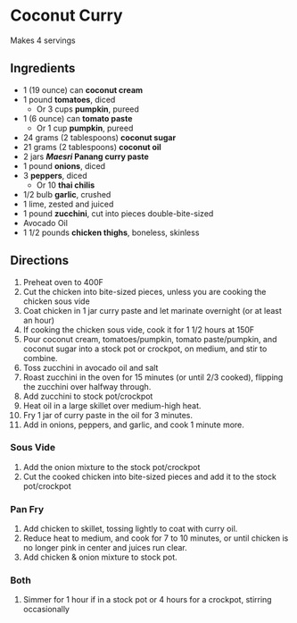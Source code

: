 # Coconut Curry

Makes 4 servings

## Ingredients

- 1 (19 ounce) can **coconut cream**
- 1 pound **tomatoes**, diced
    - Or 3 cups **pumpkin**, pureed
- 1 (6 ounce) can **tomato paste**
    - Or 1 cup **pumpkin**, pureed
- 24 grams (2 tablespoons) **coconut sugar**
- 21 grams (2 tablespoons) **coconut oil**
- 2 jars **_Maesri_ Panang curry paste**
- 1 pound **onions**, diced
- 3 **peppers**, diced
	- Or 10 **thai chilis**
- 1/2 bulb **garlic**, crushed
- 1 lime, zested and juiced
- 1 pound **zucchini**, cut into pieces double-bite-sized
- Avocado Oil
- 1 1/2 pounds **chicken thighs**, boneless, skinless

## Directions

1. Preheat oven to 400F
1. Cut the chicken into bite-sized pieces, unless you are cooking the chicken sous vide
1. Coat chicken in 1 jar curry paste and let marinate overnight (or at least an hour)
1. If cooking the chicken sous vide, cook it for 1 1/2 hours at 150F
1. Pour coconut cream, tomatoes/pumpkin, tomato paste/pumpkin, and coconut sugar into a stock pot or crockpot, on medium, and stir to combine.
1. Toss zucchini in avocado oil and salt
1. Roast zucchini in the oven for 15 minutes (or until 2/3 cooked), flipping the zucchini over halfway through.
1. Add zucchini to stock pot/crockpot
1. Heat oil in a large skillet over medium-high heat.
1. Fry 1 jar of  curry paste in the oil for 3 minutes.
1. Add in onions, peppers, and garlic, and cook 1 minute more.

### Sous Vide

1. Add the onion mixture to the stock pot/crockpot
1. Cut the cooked chicken into bite-sized pieces and add it to the stock pot/crockpot

### Pan Fry

1. Add chicken to skillet, tossing lightly to coat with curry oil.
1. Reduce heat to medium, and cook for 7 to 10 minutes, or until chicken is no longer pink in center and juices run clear.
1. Add chicken & onion mixture to stock pot.

### Both

1. Simmer for 1 hour if in a stock pot or 4 hours for a crockpot, stirring occasionally

